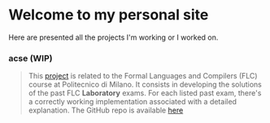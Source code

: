 # Welcome to my personal site
Here are presented all the projects I'm working or I worked on.

### acse (WIP)
> This [project](https://gianlucavigo.github.io/acse/acse) is related to the Formal Languages and Compilers (FLC) course at Politecnico di Milano. It consists in developing the solutions of the past FLC **Laboratory** exams. For each listed past exam, there's a correctly working implementation associated with a detailed explanation. The GitHub repo is available [here](https://github.com/GianlucaVigo/acse)
